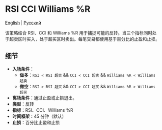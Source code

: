 # RSI CCI Williams %R
[English](README.md) | [Русский](README_ru.md)

该策略结合 RSI、CCI 和 Williams %R 用于捕捉可能的反转。当三个指标同时处于超卖区时买入，处于超买区时卖出。每笔交易都使用基于百分比的止盈和止损。

## 细节

- **入场条件**：
  - **做多**：`RSI < RSI 超卖` && `CCI < CCI 超卖` && `Williams %R < Williams 超卖`
  - **做空**：`RSI > RSI 超买` && `CCI > CCI 超买` && `Williams %R > Williams 超买`
- **离场条件**：通过止盈或止损退出。
- **类型**：反转
- **指标**：RSI、CCI、Williams %R
- **时间框架**：45 分钟（默认）
- **止损**：百分比止盈和止损
